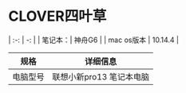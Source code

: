 # CLOVER四叶草
| :-: | -: |
| 笔记本：| 神舟G6 |
| mac os版本 | 10.14.4 |

|规格 | 详细信息|
|:-: | :-:|
|电脑型号|联想小新pro13 笔记本电脑|
